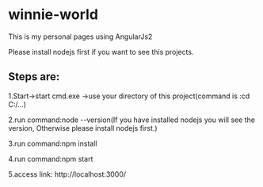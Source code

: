 # winnie-world
This is my personal pages using AngularJs2

Please install nodejs first if you want to see this projects.

## Steps are:

1.Start->start cmd.exe ->use your directory of this project(command is :cd C:/...)

2.run command:node --version(If you have installed nodejs you will see the version, Otherwise please install nodejs first.)

3.run command:npm install

4.run command:npm start

5.access link: http://localhost:3000/
